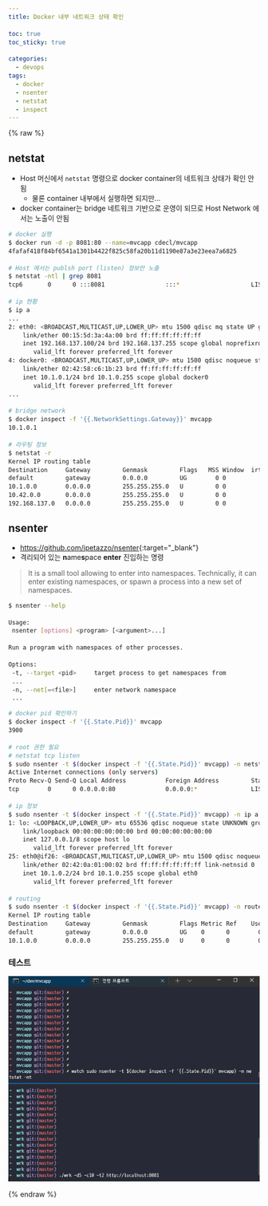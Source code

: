 ```yaml
---
title: Docker 내부 네트워크 상태 확인

toc: true
toc_sticky: true

categories:
  - devops
tags:
  - docker
  - nsenter
  - netstat
  - inspect
---
```


{% raw %}
## netstat
- Host 머신에서 `netstat` 명령으로 docker container의 네트워크 상태가 확인 안됨  
  - 물론 container 내부에서 실행하면 되지만...
- docker container는 bridge 네트워크 기반으로 운영이 되므로 Host Network 에서는 노출이 안됨 

```sh
# docker 실행 
$ docker run -d -p 8081:80 --name=mvcapp cdecl/mvcapp
4fafaf418f84bf6541a1301b4422f825c58fa20b11d1190e87a3e23eea7a6825

# Host 에서는 publsh port (listen) 정보만 노출
$ netstat -ntl | grep 8081
tcp6       0      0 :::8081                 :::*                    LISTEN

# ip 현황
$ ip a
...
2: eth0: <BROADCAST,MULTICAST,UP,LOWER_UP> mtu 1500 qdisc mq state UP group default qlen 1000
    link/ether 00:15:5d:3a:4a:00 brd ff:ff:ff:ff:ff:ff
    inet 192.168.137.100/24 brd 192.168.137.255 scope global noprefixroute eth0
       valid_lft forever preferred_lft forever
4: docker0: <BROADCAST,MULTICAST,UP,LOWER_UP> mtu 1500 qdisc noqueue state UP group default <-- docker bridge
    link/ether 02:42:58:c6:1b:23 brd ff:ff:ff:ff:ff:ff
    inet 10.1.0.1/24 brd 10.1.0.255 scope global docker0
       valid_lft forever preferred_lft forever
...

# bridge network 
$ docker inspect -f '{{.NetworkSettings.Gateway}}' mvcapp
10.1.0.1

# 라우팅 정보
$ netstat -r
Kernel IP routing table
Destination     Gateway         Genmask         Flags   MSS Window  irtt Iface
default         gateway         0.0.0.0         UG        0 0          0 eth0
10.1.0.0        0.0.0.0         255.255.255.0   U         0 0          0 docker0  <-- docker bridge
10.42.0.0       0.0.0.0         255.255.255.0   U         0 0          0 cni0
192.168.137.0   0.0.0.0         255.255.255.0   U         0 0          0 eth0
```

## nsenter
- <https://github.com/jpetazzo/nsenter>{:target="_blank"}
- 격리되어 있는 **n**ame**s**pace **enter** 진입하는 명령 

> It is a small tool allowing to enter into namespaces. Technically, it can enter existing namespaces, or spawn a process into a new set of namespaces.   

```sh
$ nsenter --help

Usage:
 nsenter [options] <program> [<argument>...]

Run a program with namespaces of other processes.

Options:
 -t, --target <pid>     target process to get namespaces from
 ...
 -n, --net[=<file>]     enter network namespace
 ...
```

```sh
# docker pid 확인하기
$ docker inspect -f '{{.State.Pid}}' mvcapp
3900

# root 권한 필요 
# netstat tcp listen 
$ sudo nsenter -t $(docker inspect -f '{{.State.Pid}}' mvcapp) -n netstat -ntl
Active Internet connections (only servers)
Proto Recv-Q Send-Q Local Address           Foreign Address         State
tcp        0      0 0.0.0.0:80              0.0.0.0:*               LISTEN

# ip 정보
$ sudo nsenter -t $(docker inspect -f '{{.State.Pid}}' mvcapp) -n ip a
1: lo: <LOOPBACK,UP,LOWER_UP> mtu 65536 qdisc noqueue state UNKNOWN group default qlen 1000
    link/loopback 00:00:00:00:00:00 brd 00:00:00:00:00:00
    inet 127.0.0.1/8 scope host lo
       valid_lft forever preferred_lft forever
25: eth0@if26: <BROADCAST,MULTICAST,UP,LOWER_UP> mtu 1500 qdisc noqueue state UP group default
    link/ether 02:42:0a:01:00:02 brd ff:ff:ff:ff:ff:ff link-netnsid 0
    inet 10.1.0.2/24 brd 10.1.0.255 scope global eth0
       valid_lft forever preferred_lft forever

# routing 
$ sudo nsenter -t $(docker inspect -f '{{.State.Pid}}' mvcapp) -n route
Kernel IP routing table
Destination     Gateway         Genmask         Flags Metric Ref    Use Iface
default         gateway         0.0.0.0         UG    0      0        0 eth0
10.1.0.0        0.0.0.0         255.255.255.0   U     0      0        0 eth0
```

### 테스트 

![](/images/nsenter.gif)

{% endraw %}
